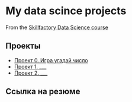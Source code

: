 # My data scince projects
From the [Skillfactory Data Science course](https://skillfactory.ru/data-scientist)

## Проекты

* [Проект 0. Игра угадай число](https://github.com/GavriliatovaO/sf_data_science/tree/main/project_0)
* [Проект 1. ___](__)
* [Проект 2. ___](__)

## Ссылка на резюме